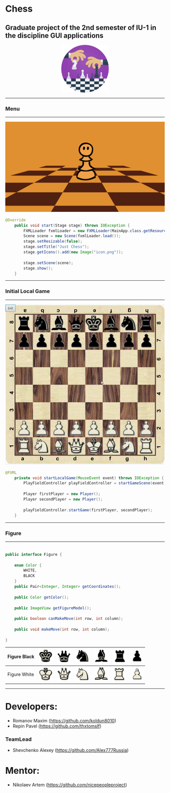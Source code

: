 # Chess

## Graduate project of the 2nd semester of IU-1 in the discipline GUI applications


<p align="center">
  <img src="src/main/resources/icon.png" width="150" title="hover text">
</p>

-----
### Menu
-----

![](/src/main/resources/images/menu.gif)

```java
@Override
    public void start(Stage stage) throws IOException {
        FXMLLoader fxmlLoader = new FXMLLoader(MainApp.class.getResource("enter-menu.fxml"));
        Scene scene = new Scene(fxmlLoader.load());
        stage.setResizable(false);
        stage.setTitle("Just Chess");
        stage.getIcons().add(new Image("icon.png"));

        stage.setScene(scene);
        stage.show();
    }
```
-----
### Initial Local Game
-----

<p align="center">
  <img src="preview_Game_Chess.gif" alt="animated" />
</p>

```java
@FXML
    private void startLocalGame(MouseEvent event) throws IOException {
        PlayFieldController playFieldController = startGameScene(event);

        Player firstPlayer = new Player();
        Player secondPlayer = new Player();

        playFieldController.startGame(firstPlayer, secondPlayer);
    }
```
-----
### Figure
-----

```java

public interface Figure {

    enum Color {
        WHITE,
        BLACK
    }
    public Pair<Integer, Integer> getCoordinates();
    
    public Color getColor();
    
    public ImageView getFigureModel();
    
    public boolean canMakeMove(int row, int column);
    
    public void makeMove(int row, int column);
    
}

```
Figure Black | ![](src/main/resources/images/KingB.png) | ![](src/main/resources/images/QueenB.png) | ![](src/main/resources/images/KnightB.png) | ![](src/main/resources/images/BishopB.png) | ![](src/main/resources/images/RookB.png) | ![](src/main/resources/images/PawnB.png)
----- | ----- | ----- | ----- |----- |----- |-----
Figure White | ![](src/main/resources/images/KingW.png) | ![](src/main/resources/images/QueenW.png) | ![](src/main/resources/images/KnightW.png) | ![](src/main/resources/images/BishopW.png) | ![](src/main/resources/images/RookW.png) | ![](src/main/resources/images/PawnW.png)

-----

# Developers:
  - Romanov Maxim (https://github.com/koldun8010)
  - Repin Pavel (https://github.com/thxtomslf)
  
### TeamLead
  - Shevchenko Alexey (https://github.com/Alex777Russia)

# Mentor:
  - Nikolaev Artem (https://github.com/nicepeopleproject)
